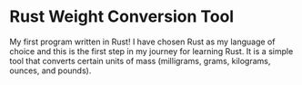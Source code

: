# Rust Weight Conversion Tool

My first program written in Rust! I have chosen Rust as my language of choice and this is the first step in my journey for learning Rust. It is a simple tool that converts certain units of mass (milligrams, grams, kilograms, ounces, and pounds).
